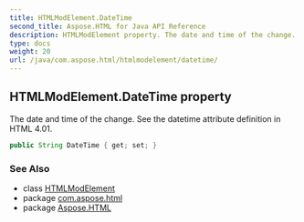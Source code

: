 ```yaml
---
title: HTMLModElement.DateTime
second_title: Aspose.HTML for Java API Reference
description: HTMLModElement property. The date and time of the change. See the datetime attribute definition in HTML 4.01
type: docs
weight: 20
url: /java/com.aspose.html/htmlmodelement/datetime/
---
```

## HTMLModElement.DateTime property

The date and time of the change. See the datetime attribute definition in HTML 4.01.

```java
public String DateTime { get; set; }
```

### See Also

* class [HTMLModElement](../)
* package [com.aspose.html](../../htmlmodelement/)
* package [Aspose.HTML](../../../)
